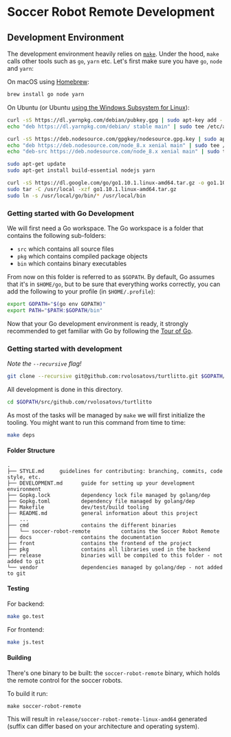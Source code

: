 # Soccer Robot Remote Development

## Development Environment

The development environment heavily relies on [`make`](https://www.gnu.org/software/make/). Under the hood, `make` calls other tools such as `go`, `yarn` etc. Let's first make sure you have `go`, `node` and `yarn`:

On macOS using [Homebrew](https://brew.sh):

```sh
brew install go node yarn
```

On Ubuntu (or Ubuntu [using the Windows Subsystem for Linux](https://www.microsoft.com/nl-NL/store/p/ubuntu/9nblggh4msv6?rtc=1)):

```sh
curl -sS https://dl.yarnpkg.com/debian/pubkey.gpg | sudo apt-key add -
echo "deb https://dl.yarnpkg.com/debian/ stable main" | sudo tee /etc/apt/sources.list.d/yarn.list

curl -sS https://deb.nodesource.com/gpgkey/nodesource.gpg.key | sudo apt-key add -
echo "deb https://deb.nodesource.com/node_8.x xenial main" | sudo tee /etc/apt/sources.list.d/nodesource.list
echo "deb-src https://deb.nodesource.com/node_8.x xenial main" | sudo tee -a /etc/apt/sources.list.d/nodesource.list

sudo apt-get update
sudo apt-get install build-essential nodejs yarn

curl -sS https://dl.google.com/go/go1.10.1.linux-amd64.tar.gz -o go1.10.1.linux-amd64.tar.gz
sudo tar -C /usr/local -xzf go1.10.1.linux-amd64.tar.gz
sudo ln -s /usr/local/go/bin/* /usr/local/bin
```

### Getting started with Go Development

We will first need a Go workspace. The Go workspace is a folder that contains the following sub-folders:

- `src` which contains all source files
- `pkg` which contains compiled package objects
- `bin` which contains binary executables

From now on this folder is referred to as `$GOPATH`. By default, Go assumes that it's in `$HOME/go`, but to be sure that everything works correctly, you can add the following to your profile (in `$HOME/.profile`):

```sh
export GOPATH="$(go env GOPATH)"
export PATH="$PATH:$GOPATH/bin"
```

Now that your Go development environment is ready, it strongly recommended to get familiar with Go by following the [Tour of Go](https://tour.golang.org/).

### Getting started with development
_Note the `--recursive` flag!_
```sh
git clone --recursive git@github.com:rvolosatovs/turtlitto.git $GOPATH/github.com/rvolosatovs/turtlitto
```

All development is done in this directory.

```sh
cd $GOPATH/src/github.com/rvolosatovs/turtlitto
```

As most of the tasks will be managed by `make` we will first initialize the tooling. You might want to run this command from time to time:

```sh
make deps
```

#### Folder Structure

```
.
├── STYLE.md     guidelines for contributing: branching, commits, code style, etc.
├── DEVELOPMENT.md      guide for setting up your development environment
├── Gopkg.lock          dependency lock file managed by golang/dep
├── Gopkg.toml          dependency file managed by golang/dep
├── Makefile            dev/test/build tooling
├── README.md           general information about this project
│   ...
├── cmd                 contains the different binaries
│   └── soccer-robot-remote          contains the Soccer Robot Remote
├── docs                contains the documentation
├── front               contains the frontend of the project
├── pkg                 contains all libraries used in the backend
├── release             binaries will be compiled to this folder - not added to git
└── vendor              dependencies managed by golang/dep - not added to git
```

#### Testing

For backend:
```sh
make go.test
```

For frontend:
```sh
make js.test
```

#### Building

There's one binary to be built: the `soccer-robot-remote` binary, which holds the remote control for the soccer robots.

To build it run:

```
make soccer-robot-remote
```

This will result in `release/soccer-robot-remote-linux-amd64` generated (suffix can differ based on your architecture and operating system).

